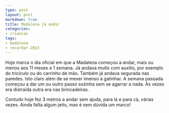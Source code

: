 ```yaml
---
type: post
layout: post
markdown: true
title: Madalena já anda!
categories:
- criancas
tags:
- madalena
- recordar-2013
---
```


Hoje marca o dia oficial em que a Madalena começou a andar, mais ou menos aos
11 meses e 1 semana. Já andava muito com auxílio, por exemplo do tricículo ou
do carrinho de mão. Também já andava segurada nas paredes. Isto claro além de
se mexer imenso a gatinhar. A semana passada começou a dar um ou outro passo
sozinha sem se agarrar a nada. Às vezes era distraída outra era nas brincadeiras.

Contudo hoje fez 3 metros a andar sem ajuda, para lá e para cá, várias vezes.
Ainda falta algum jeito, mas é sem dúvida um marco!
